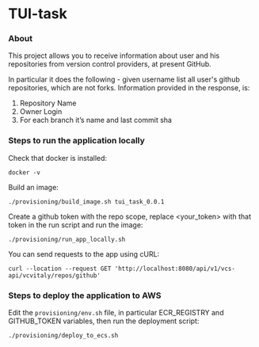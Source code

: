 # TUI-task

### About

This project allows you to receive information about user and his repositories from version control providers, 
at present GitHub.

In particular it does the following - given username list all user's github repositories, which are not forks. Information provided in the response, is:

1. Repository Name
2. Owner Login
3. For each branch it’s name and last commit sha

### Steps to run the application locally

Check that docker is installed:

```
docker -v
```
Build an image:

```
./provisioning/build_image.sh tui_task_0.0.1
```
Create a github token with the repo scope, replace <your_token> with that token 
in the run script and run the image:
```
./provisioning/run_app_locally.sh
```
You can send requests to the app using cURL:
```
curl --location --request GET 'http://localhost:8080/api/v1/vcs-api/vcvitaly/repos/github'
```

### Steps to deploy the application to AWS

Edit the `provisioning/env.sh` file, in particular ECR_REGISTRY and GITHUB_TOKEN variables, 
then run the deployment script:
```
./provisioning/deploy_to_ecs.sh
```

